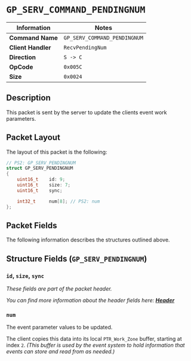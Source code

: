 # `GP_SERV_COMMAND_PENDINGNUM`

| Information               | Notes |
|---                        |---    |
| **Command Name**          | `GP_SERV_COMMAND_PENDINGNUM` |
| **Client Handler**        | `RecvPendingNum` |
| **Direction**             | `S -> C` |
| **OpCode**                | `0x005C` |
| **Size**                  | `0x0024` |

## Description

This packet is sent by the server to update the clients event work parameters.

## Packet Layout

The layout of this packet is the following:

```cpp
// PS2: GP_SERV_PENDINGNUM
struct GP_SERV_PENDINGNUM
{
    uint16_t    id: 9;
    uint16_t    size: 7;
    uint16_t    sync;

    int32_t     num[8]; // PS2: num
};
```

## Packet Fields

The following information describes the structures outlined above.

## Structure Fields (`GP_SERV_PENDINGNUM`)

### `id`, `size`, `sync`

_These fields are part of the packet header._

_You can find more information about the header fields here: [**Header**](/world/HEADER.md)_

### `num`

The event parameter values to be updated.

The client copies this data into its local `PTR_Work_Zone` buffer, starting at index `2`. _(This buffer is used by the event system to hold information that events can store and read from as needed.)_